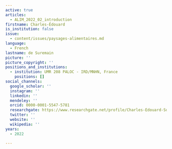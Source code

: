 ```yaml
---
active: true
articles:
  - ALIM_2022_02_introduction
firstname: Charles-Édouard
is_institution: false
issue:
  - content/issues/paysages-alimentaires.md
language:
  - French
lastname: de Suremain
picture: ''
picture_copyright: ''
positions_and_institutions:
  - institution: UMR 208 PALOC - IRD/MNHN, France
    positions: []
social_channels:
  google_scholar: ''
  instagram: ''
  linkedin: ''
  mendeley: ''
  orcid: 0000-0001-5547-5781
  researchgate: https://www.researchgate.net/profile/Charles-Edouard-Suremain
  twitter: ''
  website: ''
  wikipedia: ''
years:
  - 2022

---
```

